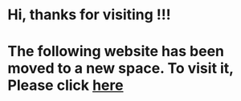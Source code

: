 # Hi, thanks for visiting !!!

# The following website has been moved to a new space. To visit it, Please click <a href="foodiebay.netlify.app"> here</a> 
